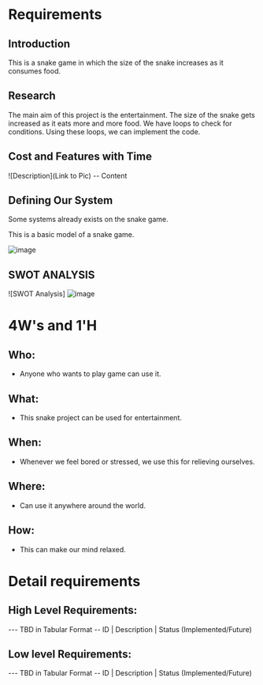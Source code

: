 # Requirements
## Introduction
 This is a snake game in which the size of the snake increases as it consumes food.

## Research
The main aim of this project is the entertainment. 
The size of the snake gets increased as it eats more and more food.
We have loops to check for conditions.
Using these loops, we can implement the code.

## Cost and Features with Time 
![Description](Link to Pic) -- Content

## Defining Our System
Some systems already exists on the snake game.

This is a basic model of a snake game.

![image](https://user-images.githubusercontent.com/81163246/114970786-b727f980-9e98-11eb-878d-04dd8d766bb4.png)


## SWOT ANALYSIS
![SWOT Analysis] ![image](https://user-images.githubusercontent.com/81163246/114970805-c5761580-9e98-11eb-8cd7-663ff1e61594.png)


# 4W&#39;s and 1&#39;H

## Who:
* Anyone who wants to play game can use it.

## What:
* This snake project can be used for entertainment.

## When:
* Whenever we feel bored or stressed, we use this for relieving ourselves.

## Where:
* Can use it anywhere around the world.

## How:
* This can make our mind relaxed.

# Detail requirements
## High Level Requirements: 
--- TBD in Tabular Format -- ID | Description | Status (Implemented/Future)

##  Low level Requirements:
--- TBD in Tabular Format -- ID | Description | Status (Implemented/Future) 

